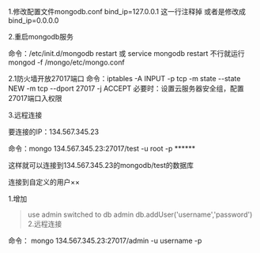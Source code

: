 1.修改配置文件mongodb.conf
bind_ip=127.0.0.1 这一行注释掉
或者是修改成 bind_ip=0.0.0.0

2.重启mongodb服务

命令：/etc/init.d/mongodb restart 或 service mongodb restart
不行就运行mongod -f /mongo/etc/mongo.conf

2.1防火墙开放27017端口
命令：iptables -A INPUT -p tcp -m state --state NEW -m tcp --dport 27017 -j ACCEPT
必要时：设置云服务器安全组，配置 27017端口入权限

3.远程连接

要连接的IP：134.567.345.23

命令：mongo 134.567.345.23:27017/test -u root -p ******

这样就可以连接到134.567.345.23的mongodb/test的数据库
 

连接到自定义的用户××

1.增加

> use admin
switched to db admin
> db.addUser('username','password')
2.远程连接

命令： mongo 134.567.345.23:27017/admin -u username -p
